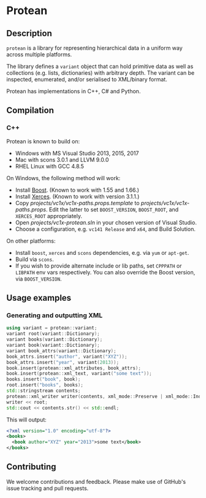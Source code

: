 # Protean #

## Description ##

`protean` is a library for representing hierarchical data in a uniform way across multiple platforms.

The library defines a `variant` object that can hold primitive data as well as collections (e.g. lists, dictionaries) with arbitrary depth. The variant can be inspected, enumerated, and/or serialised to XML/binary format.

Protean has implementations in C++, C# and Python.

## Compilation ##

### C++ ###

Protean is known to build on:

- Windows with MS Visual Studio 2013, 2015, 2017
- Mac with scons 3.0.1 and LLVM 9.0.0
- RHEL Linux with GCC 4.8.5

On Windows, the following method will work:

- Install [Boost](http://www.boost.org/). (Known to work with 1.55 and 1.66.)
- Install [Xerces](http://xerces.apache.org/). (Known to work with version 3.1.1.)
- Copy _projects/vc1x/vc1x-paths.props.template_ to _projects/vc1x/vc1x-paths.props_. Edit the latter to set `BOOST_VERSION`, `BOOST_ROOT`, and `XERCES_ROOT` appropriately.
- Open _projects/vc1x-protean.sln_ in your chosen version of Visual Studio.
- Choose a configuration, e.g. `vc141 Release` and `x64`, and Build Solution.

On other platforms:

- Install `boost`, `xerces` and `scons` dependencies, e.g. via `yum` or `apt-get`.
- Build via `scons`.
- If you wish to provide alternate include or lib paths, set `CPPPATH` or `LIBPATH` env vars respectively. You can also override the Boost version, via `BOOST_VERSION`.

## Usage examples ##

### Generating and outputting XML ###

```cpp
using variant = protean::variant;
variant root(variant::Dictionary);
variant books(variant::Dictionary);
variant book(variant::Dictionary);
variant book_attrs(variant::Dictionary);
book_attrs.insert("author", variant("XYZ"));
book_attrs.insert("year", variant(2013));
book.insert(protean::xml_attributes, book_attrs);
book.insert(protean::xml_text, variant("some text"));
books.insert("book", book);
root.insert("books", books);
std::stringstream contents;
protean::xml_writer writer(contents, xml_mode::Preserve | xml_mode::Indent);
writer << root;
std::cout << contents.str() << std::endl;
```

This will output:

```xml
<?xml version="1.0" encoding="utf-8"?>
<books>
  <book author="XYZ" year="2013">some text</book>
</books>
```

## Contributing ##

We welcome contributions and feedback. Please make use of GitHub's issue tracking and pull requests.
